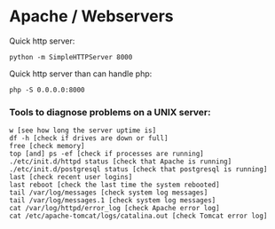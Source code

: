 # Apache / Webservers

Quick http server:

	python -m SimpleHTTPServer 8000

Quick http server than can handle php:

	php -S 0.0.0.0:8000
	

<a name="#unix_server_problems"></a>
	
### Tools to diagnose problems on a UNIX server:

	w [see how long the server uptime is]
	df -h [check if drives are down or full]
	free [check memory]
	top [and] ps -ef [check if processes are running]
	./etc/init.d/httpd status [check that Apache is running]
	./etc/init.d/postgresql status [check that postgresql is running]
	last [check recent user logins]
	last reboot [check the last time the system rebooted]
	tail /var/log/messages [check system log messages]
	tail /var/log/messages.1 [check system log messages]
	cat /var/log/httpd/error_log [check Apache error log]
	cat /etc/apache-tomcat/logs/catalina.out [check Tomcat error log]